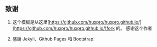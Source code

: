 

## 致谢

1. 这个模板是从这里[https://github.com/huxpro/huxpro.github.io/](https://github.com/huxpro/huxpro.github.io/)fork 的。 感谢这个作者 

3. 感谢 Jekyll、Github Pages 和 Bootstrap!



